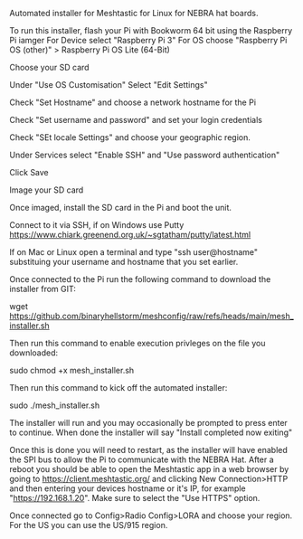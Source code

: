 Automated installer for Meshtastic for Linux for NEBRA hat boards.

To run this installer, flash your Pi with Bookworm 64 bit using the Raspberry Pi iamger
For Device select "Raspberry Pi 3"
For OS choose "Raspberry Pi OS (other)" > Raspberry Pi OS Lite (64-Bit)

Choose your SD card

Under "Use OS Customisation" Select "Edit Settings"

Check "Set Hostname" and choose a network hostname for the Pi

Check "Set username and password" and set your login credentials 

Check "SEt locale Settings" and choose your geographic region.

Under Services select "Enable SSH" and "Use password authentication"

Click Save

Image your SD card

Once imaged, install the SD card in the Pi and boot the unit. 

Connect to it via SSH, if on Windows use Putty https://www.chiark.greenend.org.uk/~sgtatham/putty/latest.html

If on Mac or Linux open a terminal and type "ssh user@hostname" substituing your username and hostname that you set earlier. 

Once connected to the Pi run the following command to download the installer from GIT:

wget https://github.com/binaryhellstorm/meshconfig/raw/refs/heads/main/mesh_installer.sh

Then run this command to enable execution privleges on the file you downloaded:

sudo chmod +x mesh_installer.sh

Then run this command to kick off the automated installer:

sudo ./mesh_installer.sh

The installer will run and you may occasionally be prompted to press enter to continue. When done the installer will say "Install completed now exiting"

Once this is done you will need to restart, as the installer will have enabled the SPI bus to allow the Pi to communicate with the NEBRA Hat. After a reboot you should be able to open the Meshtastic app in a web browser by going to https://client.meshtastic.org/ and clicking New Connection>HTTP and then entering your devices hostname or it's IP, for example "https://192.168.1.20". Make sure to select the "Use HTTPS" option.

Once connected go to Config>Radio Config>LORA and choose your region. For the US you can use the US/915 region. 





